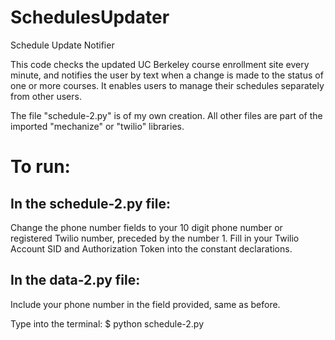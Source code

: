 SchedulesUpdater
================

Schedule Update Notifier



This code checks the updated UC Berkeley course enrollment site every minute, and notifies the user by text when a change is made to the status of one or more courses.
It enables users to manage their schedules separately from other users.


The file "schedule-2.py" is of my own creation. All other files are part of the imported "mechanize" or "twilio" libraries.




To run:
========
In the schedule-2.py file:
--------------------------
Change the phone number fields to your 10 digit phone number or registered Twilio number, preceded by the number 1.
Fill in your Twilio Account SID and Authorization Token into the constant declarations.

In the data-2.py file:
----------------------
Include your phone number in the field provided, same as before.



Type into the terminal:
$ python schedule-2.py

